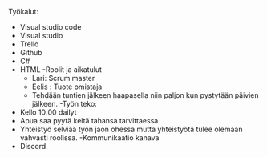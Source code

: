 Työkalut:
- Visual studio code
- Visual studio
- Trello
- Github
- C#
- HTML
  -Roolit ja aikatulut
  - Lari: Scrum master
  - Eelis : Tuote omistaja
  - Tehdään tuntien jälkeen haapasella niin paljon kun pystytään päivien jälkeen.
-Työn teko:
- Kello 10:00 dailyt
- Apua saa pyytä keltä tahansa tarvittaessa
- Yhteistyö selviää työn jaon ohessa mutta yhteistyötä tulee olemaan vahvasti roolissa.
-Kommunikaatio kanava
- Discord.
